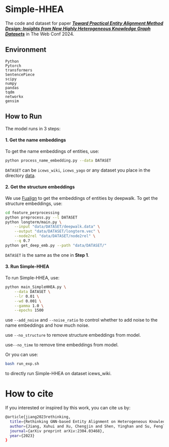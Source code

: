 # Simple-HHEA

The code and dataset for paper [***Toward Practical Entity Alignment Method Design: Insights from New Highly Heterogeneous Knowledge Graph Datasets***](https://dl.acm.org/doi/pdf/10.1145/3589334.3645720) in The Web Conf 2024.



## Environment

```
Python
Pytorch
transformers
SentencePiece
scipy
numpy
pandas
tqdm
networkx
gensim
```



## How to Run

The model runs in 3 steps:

#### 1. Get the name embeddings

To get the name embeddings of entities, use:

```bash
python process_name_embedding.py --data DATASET
```

`DATASET` can be `icews_wiki`, `icews_yago` or any dataset you place in the directory [data](./data).

#### 2. Get the structure embeddings

We use [Fualign](https://github.com/showerage/fualign) to get the embeddings of entities by deepwalk. To get the structure embeddings, use: 

```bash
cd feature_perprocessing
python preprocess.py --l DATASET
python longterm/main.py \
	--input "data/DATASET/deepwalk.data" \
	--output "data/DATASET/longterm.vec" \
	--node2rel "data/DATASET/node2rel" \
	--q 0.7
python get_deep_emb.py --path "data/DATASET/"
```

`DATASET` is the same as the one in **Step 1**.

#### 3. Run Simple-HHEA

To run Simple-HHEA, use:

```bash
python main_SimpleHHEA.py \
	--data DATASET \
	--lr 0.01 \
    --wd 0.001 \
    --gamma 1.0 \
    --epochs 1500
```

use `--add_noise` and `--noise_ratio` to control whether to add noise to the name embeddings and how much noise.

use `--no_structure` to remove structure embeddings from model.

use`--no_time` to remove time embeddings from model.



Or you can use:

```bash
bash run_exp.sh
```

to directly run Simple-HHEA on dataset icews_wiki.

# How to cite
If you interested or inspired by this work, you can cite us by:
```sh
@article{jiang2023rethinking,
  title={Rethinking GNN-based Entity Alignment on Heterogeneous Knowledge Graphs: New Datasets and A New Method},
  author={Jiang, Xuhui and Xu, Chengjin and Shen, Yinghan and Su, Fenglong and Wang, Yuanzhuo and Sun, Fei and Li, Zixuan and Shen, Huawei},
  journal={arXiv preprint arXiv:2304.03468},
  year={2023}
}
```
